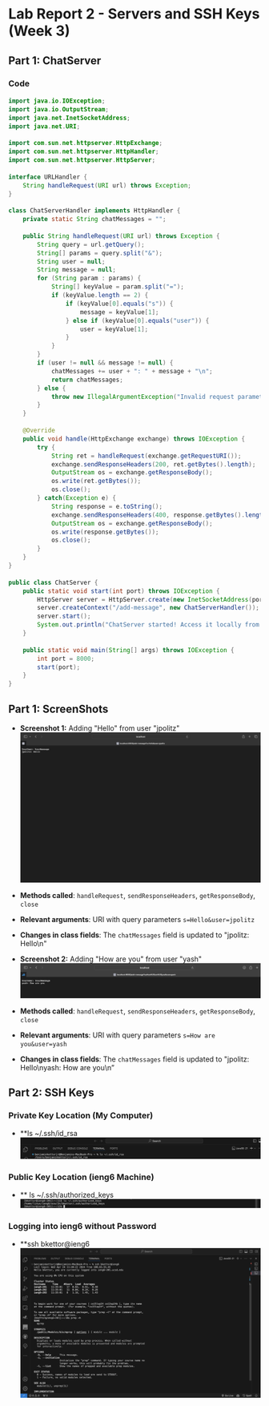 # Lab Report 2 - Servers and SSH Keys (Week 3)

## Part 1: ChatServer

### Code

```java
import java.io.IOException;
import java.io.OutputStream;
import java.net.InetSocketAddress;
import java.net.URI;

import com.sun.net.httpserver.HttpExchange;
import com.sun.net.httpserver.HttpHandler;
import com.sun.net.httpserver.HttpServer;

interface URLHandler {
    String handleRequest(URI url) throws Exception;
}

class ChatServerHandler implements HttpHandler {
    private static String chatMessages = "";

    public String handleRequest(URI url) throws Exception {
        String query = url.getQuery();
        String[] params = query.split("&");
        String user = null;
        String message = null;
        for (String param : params) {
            String[] keyValue = param.split("=");
            if (keyValue.length == 2) {
                if (keyValue[0].equals("s")) {
                    message = keyValue[1];
                } else if (keyValue[0].equals("user")) {
                    user = keyValue[1];
                }
            }
        }
        if (user != null && message != null) {
            chatMessages += user + ": " + message + "\n";
            return chatMessages;
        } else {
            throw new IllegalArgumentException("Invalid request parameters");
        }
    }

    @Override
    public void handle(HttpExchange exchange) throws IOException {
        try {
            String ret = handleRequest(exchange.getRequestURI());
            exchange.sendResponseHeaders(200, ret.getBytes().length);
            OutputStream os = exchange.getResponseBody();
            os.write(ret.getBytes());
            os.close();
        } catch(Exception e) {
            String response = e.toString();
            exchange.sendResponseHeaders(400, response.getBytes().length);
            OutputStream os = exchange.getResponseBody();
            os.write(response.getBytes());
            os.close();
        }
    }
}

public class ChatServer {
    public static void start(int port) throws IOException {
        HttpServer server = HttpServer.create(new InetSocketAddress(port), 0);
        server.createContext("/add-message", new ChatServerHandler());
        server.start();
        System.out.println("ChatServer started! Access it locally from a browser using http://localhost:" + port + "/add-message?s=YourMessage&user=YourUser");
    }

    public static void main(String[] args) throws IOException {
        int port = 8000;
        start(port);
    }
}
```
## Part 1: ScreenShots

- **Screenshot 1:** Adding "Hello" from user "jpolitz"
![jplotz](jplotz.png)
- **Methods called**: `handleRequest`, `sendResponseHeaders`, `getResponseBody`, `close`
- **Relevant arguments**: URI with query parameters `s=Hello&user=jpolitz`
- **Changes in class fields**: The `chatMessages` field is updated to "jpolitz: Hello\n"

- **Screenshot 2:** Adding "How are you" from user "yash"
![yash](yash.png)
- **Methods called**: `handleRequest`, `sendResponseHeaders`, `getResponseBody`, `close`
- **Relevant arguments**: URI with query parameters `s=How are you&user=yash`
- **Changes in class fields**: The `chatMessages` field is updated to "jpolitz: Hello\nyash: How are you\n”

## Part 2: SSH Keys
### Private Key Location (My Computer)
- **ls ~/.ssh/id_rsa
 ![Key](Key.png)

### Public Key Location (ieng6 Machine)
- ** ls ~/.ssh/authorized_keys
  ![authorized](authorized.png)

### Logging into ieng6 without Password
- **ssh bkettor@ieng6
  ![login](login.png)


